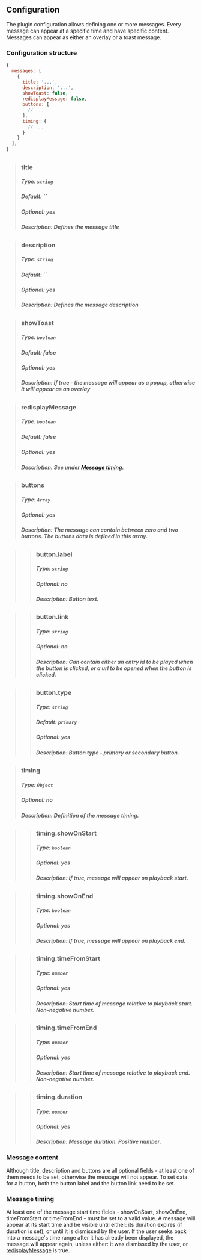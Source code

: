 ## Configuration

The plugin configuration allows defining one or more messages.
Every message can appear at a specific time and have specific content.
Messages can appear as either an overlay or a toast message.

### Configuration structure

```js
{
  messages: [
    {
      title: '...',
      description: '...',
      showToast: false,
      redisplayMessage: false,
      buttons: [
        // ...
      ],
      timing: {
        // ...
      }
    }
  ];
}
```

##

> ### title
>
> ##### Type: `string`
>
> ##### Default: ``
>
> ##### Optional: yes
>
> ##### Description: Defines the message title

##

> ### description
>
> ##### Type: `string`
>
> ##### Default: ``
>
> ##### Optional: yes
>
> ##### Description: Defines the message description

##

> ### showToast
>
> ##### Type: `boolean`
>
> ##### Default: false
>
> ##### Optional: yes
>
> ##### Description: If true - the message will appear as a popup, otherwise it will appear as an overlay

##

> ### redisplayMessage
>
> ##### Type: `boolean`
>
> ##### Default: false
>
> ##### Optional: yes
>
> ##### Description: See under [Message timing](#message-timing).

##

> ### buttons
>
> ##### Type: `Array`
>
> ##### Optional: yes
>
> ##### Description: The message can contain between zero and two buttons. The buttons data is defined in this array.

##

> > ### button.label
> >
> > ##### Type: `string`
> >
> > ##### Optional: no
> >
> > ##### Description: Button text.

##

> > ### button.link
> >
> > ##### Type: `string`
> >
> > ##### Optional: no
> >
> > ##### Description: Can contain either an entry id to be played when the button is clicked, or a url to be opened when the button is clicked.

##

> > ### button.type
> >
> > ##### Type: `string`
> >
> > ##### Default: `primary`
> >
> > ##### Optional: yes
> >
> > ##### Description: Button type - primary or secondary button.

##

> ### timing
>
> ##### Type: `Object`
>
> ##### Optional: no
>
> ##### Description: Definition of the message timing.

##

> > ### timing.showOnStart
> >
> > ##### Type: `boolean`
> >
> > ##### Optional: yes
> >
> > ##### Description: If true, message will appear on playback start.

##

> > ### timing.showOnEnd
> >
> > ##### Type: `boolean`
> >
> > ##### Optional: yes
> >
> > ##### Description: If true, message will appear on playback end.

##

> > ### timing.timeFromStart
> >
> > ##### Type: `number`
> >
> > ##### Optional: yes
> >
> > ##### Description: Start time of message relative to playback start. Non-negative number.

##

> > ### timing.timeFromEnd
> >
> > ##### Type: `number`
> >
> > ##### Optional: yes
> >
> > ##### Description: Start time of message relative to playback end. Non-negative number.

##

> > ### timing.duration
> >
> > ##### Type: `number`
> >
> > ##### Optional: yes
> >
> > ##### Description: Message duration. Positive number.

### Message content

Although title, description and buttons are all optional fields - at least one of them needs to be set, otherwise the message will not appear.
To set data for a button, both the button label and the button link need to be set.

### Message timing

At least one of the message start time fields - showOnStart, showOnEnd, timeFromStart or timeFromEnd - must be set to a valid value.
A message will appear at its start time and be visible until either: its duration expires (if duration is set), or until it is dismissed by the user.
If the user seeks back into a message's time range after it has already been displayed, the message will appear again, unless either: it was dismissed by the user, or [redisplayMessage](#redisplaymessage) is true.
